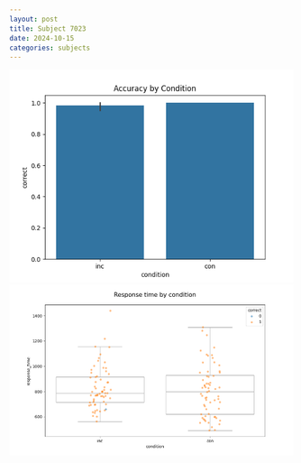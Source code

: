 ```yaml
---
layout: post
title: Subject 7023
date: 2024-10-15
categories: subjects
---
```


![](data/7023/run-5/7023_NF_acc.png)
![](data/7023/run-5/7023_NF_rt.png)
